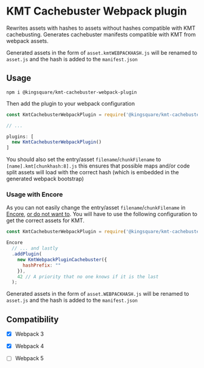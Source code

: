 # KMT Cachebuster Webpack plugin

Rewrites assets with hashes to assets without hashes compatible with KMT cachebusting.
Generates cachebuster manifests compatible with KMT from webpack assets.

Generated assets in the form of `asset.kmtWEBPACKHASH.js` will be renamed to `asset.js` and the hash is added to the `manifest.json`

## Usage

    npm i @kingsquare/kmt-cachebuster-webpack-plugin

Then add the plugin to your webpack configuration

````javascript
const KmtCachebusterWebpackPlugin = require('@kingsquare/kmt-cachebuster-webpack-plugin');

// ...

plugins: [
  new KmtCachebusterWebpackPlugin()
]
````

You should also set the entry/asset `filename`/`chunkFilename` to `[name].kmt[chunkhash:8].js` this ensures that possible maps and/or code split assets will load with the correct hash (which is embedded in the generated webpack bootstrap)

### Usage with Encore

As you can not easily change the entry/asset `filename`/`chunkFilename` in [Encore](https://github.com/symfony/webpack-encore), [or do not want to](https://symfony.com/doc/current/frontend/encore/advanced-config.html). You will have to use the following configuration to get the correct assets for KMT.

````javascript
const KmtCachebusterWebpackPlugin = require('@kingsquare/kmt-cachebuster-webpack-plugin');

Encore
  // ... and lastly
  .addPlugin(
    new KmtWebpackPluginCachebuster({
      hashPrefix: ""
    }),
    42 // A priority that no one knows if it is the last
  );
````

Generated assets in the form of `asset.WEBPACKHASH.js` will be renamed to `asset.js` and the hash is added to the `manifest.json`

## Compatibility

 * [x] Webpack 3
 * [x] Webpack 4
 * [ ] Webpack 5

